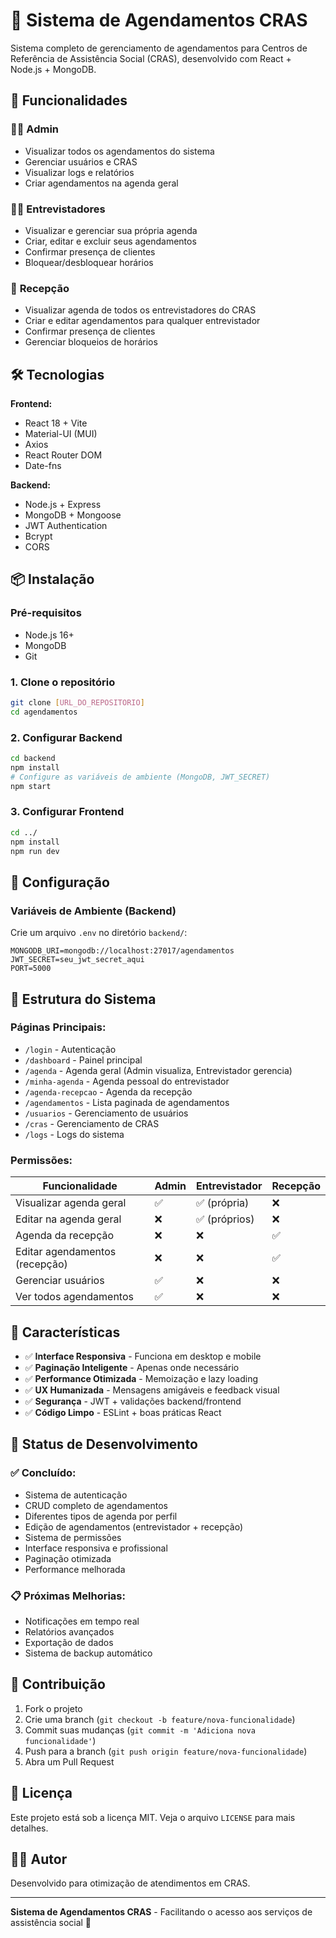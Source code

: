 # 📅 Sistema de Agendamentos CRAS

Sistema completo de gerenciamento de agendamentos para Centros de Referência de Assistência Social (CRAS), desenvolvido com React + Node.js + MongoDB.

## 🚀 Funcionalidades

### 👨‍💼 **Admin**
- Visualizar todos os agendamentos do sistema
- Gerenciar usuários e CRAS
- Visualizar logs e relatórios
- Criar agendamentos na agenda geral

### 👩‍💻 **Entrevistadores**
- Visualizar e gerenciar sua própria agenda
- Criar, editar e excluir seus agendamentos
- Confirmar presença de clientes
- Bloquear/desbloquear horários

### 🏢 **Recepção**
- Visualizar agenda de todos os entrevistadores do CRAS
- Criar e editar agendamentos para qualquer entrevistador
- Confirmar presença de clientes
- Gerenciar bloqueios de horários

## 🛠️ Tecnologias

**Frontend:**
- React 18 + Vite
- Material-UI (MUI)
- Axios
- React Router DOM
- Date-fns

**Backend:**
- Node.js + Express
- MongoDB + Mongoose
- JWT Authentication
- Bcrypt
- CORS

## 📦 Instalação

### Pré-requisitos
- Node.js 16+
- MongoDB
- Git

### 1. Clone o repositório
```bash
git clone [URL_DO_REPOSITORIO]
cd agendamentos
```

### 2. Configurar Backend
```bash
cd backend
npm install
# Configure as variáveis de ambiente (MongoDB, JWT_SECRET)
npm start
```

### 3. Configurar Frontend
```bash
cd ../
npm install
npm run dev
```

## 🔧 Configuração

### Variáveis de Ambiente (Backend)
Crie um arquivo `.env` no diretório `backend/`:
```env
MONGODB_URI=mongodb://localhost:27017/agendamentos
JWT_SECRET=seu_jwt_secret_aqui
PORT=5000
```

## 🎯 Estrutura do Sistema

### **Páginas Principais:**
- `/login` - Autenticação
- `/dashboard` - Painel principal
- `/agenda` - Agenda geral (Admin visualiza, Entrevistador gerencia)
- `/minha-agenda` - Agenda pessoal do entrevistador
- `/agenda-recepcao` - Agenda da recepção
- `/agendamentos` - Lista paginada de agendamentos
- `/usuarios` - Gerenciamento de usuários
- `/cras` - Gerenciamento de CRAS
- `/logs` - Logs do sistema

### **Permissões:**
| Funcionalidade | Admin | Entrevistador | Recepção |
|---|---|---|---|
| Visualizar agenda geral | ✅ | ✅ (própria) | ❌ |
| Editar na agenda geral | ❌ | ✅ (próprios) | ❌ |
| Agenda da recepção | ❌ | ❌ | ✅ |
| Editar agendamentos (recepção) | ❌ | ❌ | ✅ |
| Gerenciar usuários | ✅ | ❌ | ❌ |
| Ver todos agendamentos | ✅ | ❌ | ❌ |

## 🎨 Características

- ✅ **Interface Responsiva** - Funciona em desktop e mobile
- ✅ **Paginação Inteligente** - Apenas onde necessário
- ✅ **Performance Otimizada** - Memoização e lazy loading
- ✅ **UX Humanizada** - Mensagens amigáveis e feedback visual
- ✅ **Segurança** - JWT + validações backend/frontend
- ✅ **Código Limpo** - ESLint + boas práticas React

## 🚦 Status de Desenvolvimento

### ✅ **Concluído:**
- Sistema de autenticação
- CRUD completo de agendamentos
- Diferentes tipos de agenda por perfil
- Edição de agendamentos (entrevistador + recepção)
- Sistema de permissões
- Interface responsiva e profissional
- Paginação otimizada
- Performance melhorada

### 📋 **Próximas Melhorias:**
- Notificações em tempo real
- Relatórios avançados
- Exportação de dados
- Sistema de backup automático

## 🤝 Contribuição

1. Fork o projeto
2. Crie uma branch (`git checkout -b feature/nova-funcionalidade`)
3. Commit suas mudanças (`git commit -m 'Adiciona nova funcionalidade'`)
4. Push para a branch (`git push origin feature/nova-funcionalidade`)
5. Abra um Pull Request

## 📝 Licença

Este projeto está sob a licença MIT. Veja o arquivo `LICENSE` para mais detalhes.

## 👨‍💻 Autor

Desenvolvido para otimização de atendimentos em CRAS.

---

**Sistema de Agendamentos CRAS** - Facilitando o acesso aos serviços de assistência social 💙
